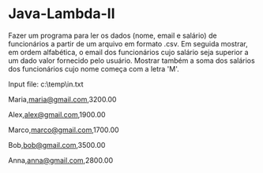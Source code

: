 # Java-Lambda-II

Fazer um programa para ler os dados (nome, email e salário)
de funcionários a partir de um arquivo em formato .csv.
Em seguida mostrar, em ordem alfabética, o email dos
funcionários cujo salário seja superior a um dado valor
fornecido pelo usuário.
Mostrar também a soma dos salários dos funcionários cujo
nome começa com a letra 'M'.

Input file: c:\temp\in.txt

Maria,maria@gmail.com,3200.00

Alex,alex@gmail.com,1900.00

Marco,marco@gmail.com,1700.00

Bob,bob@gmail.com,3500.00

Anna,anna@gmail.com,2800.00
